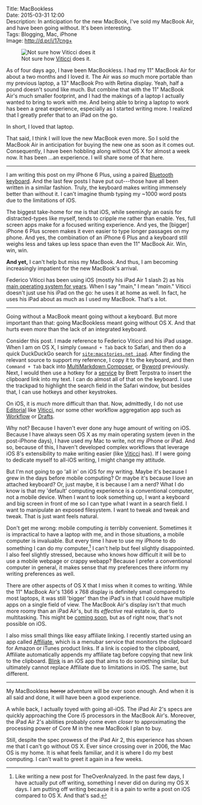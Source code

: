 Title: MacBookless  
Date: 2015-03-31 12:00  
Description: In anticipation for the new MacBook, I've sold my MacBook Air, and have been going without. It's been interesting.  
Tags: Blogging, Mac, iPhone  
Image: http://d.pr/i/17cng+  

<figure>
	<img src="http://d.pr/i/17cng+" alt="Not sure how Viticci does it" title="Not sure how Viticci does it">
	<figcaption>Not sure how <a href="http://www.imore.com/how-ipad-air-2-became-federico-viticcis-main-computer" title="Federico Viticci on how the iPad became his primary computer">Viticci</a> does it.</figcaption>
</figure>

As of four days ago, I have been MacBookless. I had my 11" MacBook Air for about a two months and I loved it. The Air was *so* much more portable than my previous laptop, a 13" MacBook Pro with Retina display. Yeah, half a pound doesn't sound like much. But combine that with the 11" MacBook Air's much smaller footprint, and I had the makings of a laptop I actually wanted to bring to work with me. And being able to bring a laptop to work has been a great experience, especially as I started writing more. I realized that I greatly prefer that to an iPad on the go.

In short, I loved that laptop.

That said, I think I will love the new MacBook even more. So I sold the MacBook Air in anticipation for buying the new one as soon as it comes out. Consequently, I have been hobbling along without OS X for almost a week now. It has been ...an experience. I will share some of that here.

***

I am writing this post on my iPhone 6 Plus, using a paired [Bluetooth keyboard][amazon]. And the last few posts I have put out---those have all been written in a similar fashion. Truly, the keyboard makes writing immensely better than without it. I can't imagine thumb typing my ~1000 word posts due to the limitations of iOS. 

The biggest take-home for me is that iOS, while seemingly an oasis for distracted-types like myself, tends to cripple me rather than enable. Yes, full screen apps make for a focused writing experience. And yes, the [bigger] iPhone 6 Plus screen makes it even easier to type longer passages on my phone. And yes, the combination of an iPhone 6 Plus and a keyboard still weighs less and takes up less space than even the 11" MacBook Air. Win, win, win.

**And yet,** I can't help but miss my MacBook. And thus, I am becoming increasingly impatient for the new MacBook's arrival.

Federico Viticci has been using iOS (mostly his iPad Air 1 slash 2) as his [main operating system for years][macstories]. When I say "main," I mean "*main*." Viticci doesn't just use his iPad on the go: he uses it at home as well. In fact, he uses his iPad about as much as I used my MacBook. That's a lot. 

***

Going without a MacBook meant going without a keyboard. But more important than that: going MacBookless meant going without OS X. And that hurts even *more* than the lack of an integrated keyboard. 

Consider this post. I made reference to Federico Viticci and his iPad usage. When I am on OS X, I simply `Command + Tab` back to Safari, and then do a quick DuckDuckGo search for [`site:macstories.net ipad`][ddg]. After finding the relevant source to support my reference, I copy it to the keyboard, and then `Command + Tab` back into [MultiMarkdown Composer][apple], or [Byword][apple 2] previously. Next, I would then use a hotkey for a [service][brettterpstra] by Brett Terpstra to insert the clipboard link into my text. I can do almost all of that on the keyboard. I use the trackpad to highlight the search field in the Safari window, but besides that, I can use hotkeys and other keystrokes.

On iOS, it is *much* more difficult than that. Now, admittedly, I do not use [Editorial][apple 3] like [Viticci][macstories 2], nor some other workflow aggregation app such as [Workflow][apple 4] or [Drafts][apple 5]. 

Why not? Because I haven't ever done any huge amount of writing on iOS. Because I have always seen OS X as my main operating system (even in the post-iPhone days), I have used my Mac to write, not my iPhone or iPad. And so, because of this, I haven't developed complex workflows that leverage iOS 8's extensibility to make writing easier (like [Viticci][macstories 3] has). If I were going to dedicate myself to all-iOS writing, I might change my attitude. 

But I'm not going to go 'all in' on iOS for my writing. Maybe it's because I grew in the days before mobile computing? Or maybe it's because I love an attached keyboard? Or, just maybe, it is because I am a nerd? What I do know is that my 'default' computing experience is a conventional computer, not a mobile device. When I want to look something up, I want a keyboard and big screen in front of me so I can type what I want in a search field. I want to manipulate an exposed filesystem. I want to tweak and tweak and tweak. That is just want feels natural. 

Don't get me wrong: mobile computing *is* terribly convenient. Sometimes it is impractical to have a laptop with me, and in those situations, a mobile computer is invaluable. But every time I have to use my iPhone to do something I can do my computer,[^co] I can't help but feel slightly disappointed. I also feel slightly stressed, because who knows how difficult it will be to use a mobile webpage or crappy webapp? Because I prefer a conventional computer in general, it makes sense that my preferences there inform my writing preferences as well.

There are other aspects of OS X that I miss when it comes to writing. While the 11" MacBook Air's 1366 x 768 display is definitely small compared to most laptops, it was still 'bigger' than the iPad's in that I could have multiple apps on a single field of view. The MacBook Air's display isn't that much more roomy than an iPad Air's, but its *effective* real estate is, due to multitasking. This might be [coming soon][appleinsider], but as of right now, that's not possible on iOS. 

I also miss small things like easy affiliate linking. I recently started using an app called [Affiliate][apple 6], which is a menubar service that monitors the clipboard for Amazon or iTunes product links. If a link is copied to the clipboard, Affiliate automatically appends my affiliate tag before copying that new link to the clipboard. [Blink][apple 7] is an iOS app that aims to do something similar, but ultimately cannot replace Affiliate due to limitations in iOS. The same, but different. 

***

My MacBookless <s>horror</s> adventure will be over soon enough. And when it is all said and done, it will have been a good experience. 

A while back, I actually toyed with going all-iOS. The iPad Air 2's specs are quickly approaching the Core i5 processors in the MacBook Air's. Moreover, the iPad Air 2's abilities probably come even *closer* to approximating the processing power of Core M in the new MacBook I plan to buy. 

Still, despite the spec prowess of the iPad Air 2, this experience has shown me that I can't go without OS X. Ever since crossing over in 2006, the Mac OS is my home. It is what feels familiar, and it is where I do my best computing. I can't wait to greet it again in a few weeks. 

[^co]: Like writing a new post for TheOverAnalyzed. In the past few days, I have actually put off writing, something I never did on during my OS X days. I am putting off writing because it is a pain to write a post on iOS compared to OS X. And that's sad. 

[amazon]: https://www.amazon.com/dp/B005DLDO4U/?tag=theov0c-20 "Apple's latest Wireless Keyboard on Amazon"
[apple]: https://itunes.apple.com/us/app/multimarkdown-composer-2/id593294811?at=1l3vx9s "MultiMarkdown Composer on the Mac App Store"
[apple 2]: https://itunes.apple.com/us/app/byword/id420212497?mt=12&at=1l3vx9s "Byword on the Mac App Store"
[apple 3]: https://itunes.apple.com/us/app/editorial/id673907758?at=1l3vx9s "Editorial on the App Store"
[apple 4]: https://itunes.apple.com/us/app/workflow-powerful-automation/id915249334?at=1l3vx9s "Workflow on the App Store"
[apple 5]: https://itunes.apple.com/us/app/drafts-4-quickly-capture-notes/id905337691?at=1l3vx9s "Drafts 4 on the App Store"
[apple 6]: https://itunes.apple.com/us/app/affiliate/id789724698?mt=12&at=1l3vx9s "Affiliate on the Mac App Store"
[apple 7]: https://itunes.apple.com/us/app/blink-better-affiliate-links/id946766863?mt=8&at=1l3vx9s "Blink on the App Store"
[appleinsider]: http://appleinsider.com/articles/15/03/30/rumor-apples-jumbo-ipad-pro-allegedly-shown-in-spy-shots-shows-potential-second-port "AppleInsider reporting on rumors of an iPad Pro"
[brettterpstra]: http://brettterpstra.com/projects/markdown-service-tools/#linking "Brett Terpstra and nifty Markdown tools"
[ddg]: https://duckduckgo.com/?q=site%3Amacstories.net+ipad "Searching DuckDuckGo for stories containing 'iPad' on MacStories"
[macstories]: http://www.macstories.net/stories/ipad-air-2-review-why-the-ipad-became-my-main-computer/ "Federico Viticci on using an iPad as his main computer"
[macstories 2]: http://www.macstories.net/stories/editorial-for-ipad-review/ "Federico Viticci reviewing Editorial for iPad"
[macstories 3]: http://www.macstories.net/stories/ios-8-email-and-extensions/ "Federico Viticci reviewing iOS 8 and extensions"